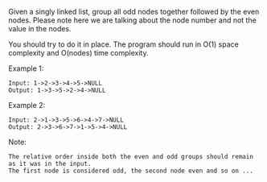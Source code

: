Given a singly linked list, group all odd nodes together followed by the even nodes. Please note here we are talking about the node number and not the value in the nodes.

You should try to do it in place. The program should run in O(1) space complexity and O(nodes) time complexity.

Example 1:

    Input: 1->2->3->4->5->NULL
    Output: 1->3->5->2->4->NULL

Example 2:

    Input: 2->1->3->5->6->4->7->NULL
    Output: 2->3->6->7->1->5->4->NULL

Note:

    The relative order inside both the even and odd groups should remain as it was in the input.
    The first node is considered odd, the second node even and so on ...

